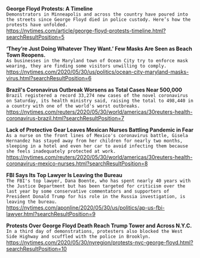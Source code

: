 **George Floyd Protests: A Timeline**\
`Demonstrators in Minneapolis and across the country have poured into the streets since George Floyd died in police custody. Here’s how the protests have unfolded.`\
https://nytimes.com/article/george-floyd-protests-timeline.html?searchResultPosition=5

**‘They’re Just Doing Whatever They Want.’ Few Masks Are Seen as Beach Town Reopens.**\
`As businesses in the Maryland town of Ocean City try to enforce mask wearing, they are finding some visitors unwilling to comply.`\
https://nytimes.com/2020/05/30/us/politics/ocean-city-maryland-masks-virus.html?searchResultPosition=6

**Brazil's Coronavirus Outbreak Worsens as Total Cases Near 500,000**\
`Brazil registered a record 33,274 new cases of the novel coronavirus on Saturday, its health ministry said, raising the total to 498,440 in a country with one of the world's worst outbreaks.`\
https://nytimes.com/reuters/2020/05/30/world/americas/30reuters-health-coronavirus-brazil.html?searchResultPosition=7

**Lack of Protective Gear Leaves Mexican Nurses Battling Pandemic in Fear**\
`As a nurse on the front lines of Mexico's coronavirus battle, Gisela Hernandez has stayed away from her children for nearly two months, sleeping in a hotel and even her car to avoid infecting them because she feels inadequately protected at work.`\
https://nytimes.com/reuters/2020/05/30/world/americas/30reuters-health-coronavirus-mexico-nurses.html?searchResultPosition=8

**FBI Says Its Top Lawyer Is Leaving the Bureau**\
`The FBI's top lawyer, Dana Boente, who has spent nearly 40 years with the Justice Department but has been targeted for criticism over the last year by some conservative commentators and supporters of President Donald Trump for his role in the Russia investigation, is leaving the bureau.`\
https://nytimes.com/aponline/2020/05/30/us/politics/ap-us-fbi-lawyer.html?searchResultPosition=9

**Protests Over George Floyd Death Reach Trump Tower and Across N.Y.C.**\
`In a third day of demonstrations, protesters also blocked the West Side Highway and scuffled with the police in Brooklyn.`\
https://nytimes.com/2020/05/30/nyregion/protests-nyc-george-floyd.html?searchResultPosition=10


